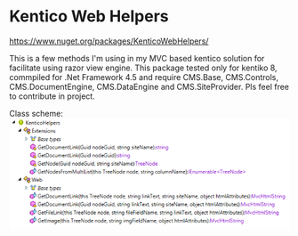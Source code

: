 # Kentico Web Helpers 

https://www.nuget.org/packages/KenticoWebHelpers/

This is a few methods I'm using in my MVC based kentico solution for facilitate using razor view engine.
This package tested only for kentiko 8, commpiled for .Net Framework 4.5 and require CMS.Base, CMS.Controls, CMS.DocumentEngine, CMS.DataEngine and CMS.SiteProvider. 
Pls feel free to contribute in project.

Class scheme:
![](https://github.com/Belka64/KenticoHelpers/blob/master/img/class_scheme.png)
